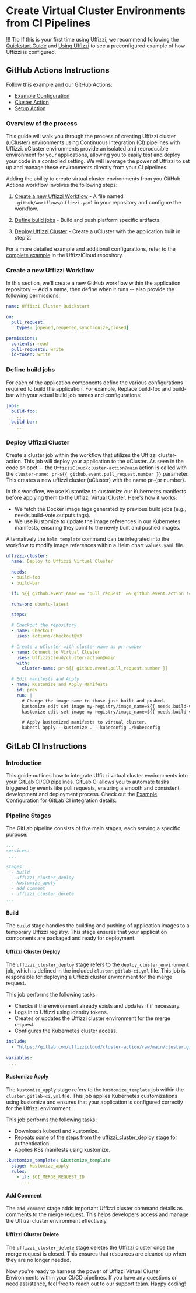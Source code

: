 # Create Virtual Cluster Environments from CI Pipelines

!!! Tip
    If this is your first time using Uffizzi, we recommend following the [Quickstart Guide](quickstart.md) and [Using Uffizzi](using-uffizzi.md) to see a preconfigured example of how Uffizzi is configured.

## GitHub Actions Instructions

Follow this example and our GitHub Actions:

- [Example Configuration](https://github.com/UffizziCloud/quickstart-k8s)  
- [Cluster Action](https://github.com/UffizziCloud/cluster-action)  
- [Setup Action](https://github.com/UffizziCloud/setup-action)  

### Overview of the process

This guide will walk you through the process of creating Uffizzi cluster (uCluster) environments using Continuous Integration (CI) pipelines with Uffizzi. uCluster environments provide an isolated and reproducible environment for your applications, allowing you to easily test and deploy your code in a controlled setting. We will leverage the power of Uffizzi to set up and manage these environments directly from your CI pipelines.

Adding the ability to create virtual cluster environments from you GitHub Actions workflow involves the following steps:

1. [Create a new Uffizzi Workflow](virtual-cluster-environment.md#create-a-new-uffizzi-workflow) - A file named `.github/workflows/uffizzi.yaml` in your repository and configure the workflow.

2. [Define build jobs](virtual-cluster-environment.md#define-build-jobs) - Build and push platform specific artifacts.

3. [Deploy Uffizzi Cluster](virtual-cluster-environment.md#deploy-uffizzi-cluster) - Create a uCluster with the application built in step 2.

For a more detailed example and additional configurations, refer to the [complete example](https://github.com/UffizziCloud/quickstart-k8s/blob/main/.github/workflows/uffizzi.yml) in the UffizziCloud repository.

### Create a new Uffizzi Workflow

In this section, we'll create a new GitHub workflow within the application repository -- Add a name, then define when it runs -- also provide the following permissions:
   ```yaml
   name: Uffizzi Cluster Quickstart

   on:
     pull_request:
       types: [opened,reopened,synchronize,closed]

   permissions:
     contents: read
     pull-requests: write
     id-token: write
   ```

### Define build jobs

For each of the application components define the various configurations required to build the application. For example, Replace build-foo and build-bar with your actual build job names and configurations:
   ```yaml
   jobs:
     build-foo:
       ...
     build-bar:
       ...
   ```

### Deploy Uffizzi Cluster

Create a cluster job within the workflow that utilizes the Uffizzi cluster-action. This job will deploy your application to the uCluster. As seen in the code snippet -- the `UffizziCloud/cluster-action@main` action is called with the `cluster-name: pr-${{ github.event.pull_request.number }}` parameter. This creates a new uffizzi cluster (uCluster) with the name pr-{pr number}.

In this workflow, we use Kustomize to customize our Kubernetes manifests before applying them to the Uffizzi Virtual Cluster. Here's how it works:

- We fetch the Docker image tags generated by previous build jobs (e.g., needs.build-vote.outputs.tags).
- We use Kustomize to update the image references in our Kubernetes manifests, ensuring they point to the newly built and pushed images.

Alternatively the `helm template` command can be integrated into the workflow to modify image references within a Helm chart `values.yaml` file.

   ```yaml
   uffizzi-cluster:
     name: Deploy to Uffizzi Virtual Cluster

     needs:
     - build-foo
     - build-bar

     if: ${{ github.event_name == 'pull_request' && github.event.action != 'closed' }}

     runs-on: ubuntu-latest

     steps:

     # Checkout the repository
     - name: Checkout
       uses: actions/checkout@v3

     # Create a uCluster with cluster-name as pr-number
     - name: Connect to Virtual Cluster
       uses: UffizziCloud/cluster-action@main
       with:
         cluster-name: pr-${{ github.event.pull_request.number }}

     # Edit manifests and Apply
     - name: Kustomize and Apply Manifests
       id: prev
       run: |
         # Change the image name to those just built and pushed.
         kustomize edit set image my-registry/image_name=${{ needs.build-vote.outputs.tags }}
         kustomize edit set image my-registry/image_name=${{ needs.build-vote.outputs.tags }}

         # Apply kustomized manifests to virtual cluster.
         kubectl apply --kustomize . --kubeconfig ./kubeconfig
   ```

## GitLab CI Instructions

### Introduction

This guide outlines how to integrate Uffizzi virtual cluster environments into your GitLab CI/CD pipelines. GitLab CI allows you to automate tasks triggered by events like pull requests, ensuring a smooth and consistent development and deployment process. Check out the [Example Configuration](https://gitlab.com/uffizzicloud/quickstart-k8s/-/blob/main/.gitlab-ci.yml) for GitLab CI integration details.

### Pipeline Stages

The GitLab pipeline consists of five main stages, each serving a specific purpose:
```yaml hl_lines="5-10" title=".gitlab-ci.yml"
...
services:
 ...

stages:
  - build
  - uffizzi_cluster_deploy
  - kustomize_apply
  - add_comment
  - uffizzi_cluster_delete
...
```

#### **Build**
The `build` stage handles the building and pushing of application images to a temporary Uffizzi registry. This stage ensures that your application components are packaged and ready for deployment.

#### **Uffizzi Cluster Deploy**
The `uffizzi_cluster_deploy` stage refers to the `deploy_cluster_environment` job, which is defined in the included `cluster.gitlab-ci.yml` file. This job is responsible for deploying a Uffizzi cluster environment for the merge request.

This job performs the following tasks:

- Checks if the environment already exists and updates it if necessary.
- Logs in to Uffizzi using identity tokens.
- Creates or updates the Uffizzi cluster environment for the merge request.
- Configures the Kubernetes cluster access.

```yaml hl_lines="1-2" title=".gitlab-ci.yml"
include:
  - "https://gitlab.com/uffizzicloud/cluster-action/raw/main/cluster.gitlab-ci.yml"
    
variables:
 ...
```

#### **Kustomize Apply** 
The `kustomize_apply` stage refers to the `kustomize_template` job within the `cluster.gitlab-ci.yml` file. This job applies Kubernetes customizations using kustomize and ensures that your application is configured correctly for the Uffizzi environment.

This job performs the following tasks:

- Downloads kubectl and kustomize.
- Repeats some of the steps from the uffizzi_cluster_deploy stage for authentication.
- Applies K8s manifests using kustomize.

```yaml title="cluster.gitlab-ci.yml"
.kustomize_template: &kustomize_template
  stage: kustomize_apply
  rules:
    - if: $CI_MERGE_REQUEST_ID
      ...
```

#### **Add Comment** 
The `add_comment` stage adds important Uffizzi cluster command details as comments to the merge request. This helps developers access and manage the Uffizzi cluster environment effectively.

#### **Uffizzi Cluster Delete** 
The `uffizzi_cluster_delete` stage deletes the Uffizzi cluster once the merge request is closed. This ensures that resources are cleaned up when they are no longer needed.

Now you're ready to harness the power of Uffizzi Virtual Cluster Environments within your CI/CD pipelines. If you have any questions or need assistance, feel free to reach out to our support team. Happy coding!